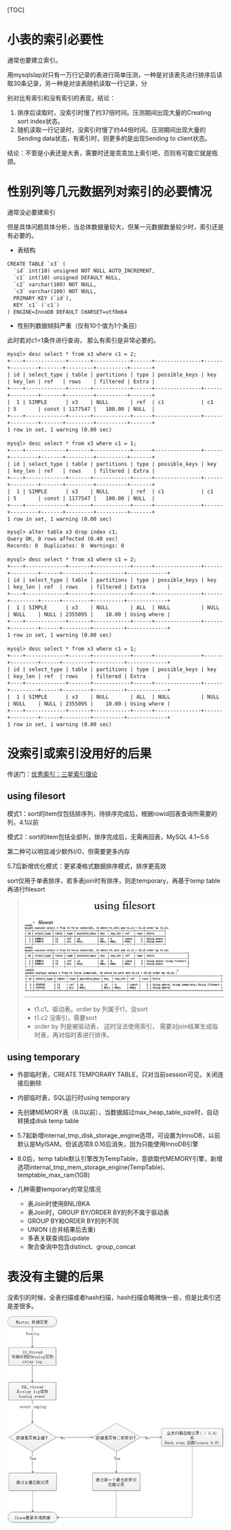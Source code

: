 [TOC]

# 小表的索引必要性

通常也要建立索引。

用mysqlslap对只有一万行记录的表进行简单压测，一种是对该表先进行排序后读取30条记录，另一种是对该表随机读取一行记录，分

别对比有索引和没有索引的表现，结论：

1. 排序后读取时，没索引时慢了约37倍时间。压测期间出现大量的Creating sort index状态。
2. 随机读取一行记录时，没索引时慢了约44倍时间。压测期间出现大量的Sending data状态，有索引时，则更多的是出现Sending to client状态。

结论：不管是小表还是大表，需要时还是乖乖加上索引吧，否则有可能它就是瓶颈。

 

# 性别列等几元数据列对索引的必要情况

通常没必要建索引

但是具体问题具体分析，当总体数据量较大，但某一元数据数量较少时，索引还是有必要的。

 

- 表结构

```
CREATE TABLE `x3` (
  `id` int(10) unsigned NOT NULL AUTO_INCREMENT,
  `c1` int(10) unsigned DEFAULT NULL,
  `c2` varchar(100) NOT NULL,
  `c3` varchar(100) NOT NULL,
  PRIMARY KEY (`id`),
  KEY `c1` (`c1`)
) ENGINE=InnoDB DEFAULT CHARSET=utf8mb4
```

 

- 性别列数据倾斜严重（仅有10个值为1个条目）

此时若对c1=1条件进行查询， 那么有索引是非常必要的。

```
mysql> desc select * from x3 where c1 = 2;
+----+-------------+-------+------------+------+---------------+------+---------+-------+---------+----------+-------+
| id | select_type | table | partitions | type | possible_keys | key  | key_len | ref   | rows    | filtered | Extra |
+----+-------------+-------+------------+------+---------------+------+---------+-------+---------+----------+-------+
|  1 | SIMPLE      | x3    | NULL       | ref  | c1            | c1   | 5       | const | 1177547 |   100.00 | NULL  |
+----+-------------+-------+------------+------+---------------+------+---------+-------+---------+----------+-------+
1 row in set, 1 warning (0.00 sec)

mysql> desc select * from x3 where c1 = 1;
+----+-------------+-------+------------+------+---------------+------+---------+-------+---------+----------+-------+
| id | select_type | table | partitions | type | possible_keys | key  | key_len | ref   | rows    | filtered | Extra |
+----+-------------+-------+------------+------+---------------+------+---------+-------+---------+----------+-------+
|  1 | SIMPLE      | x3    | NULL       | ref  | c1            | c1   | 5       | const | 1177547 |   100.00 | NULL  |
+----+-------------+-------+------------+------+---------------+------+---------+-------+---------+----------+-------+
1 row in set, 1 warning (0.00 sec)

```



```
mysql> alter table x3 drop index c1;
Query OK, 0 rows affected (0.48 sec)
Records: 0  Duplicates: 0  Warnings: 0

mysql> desc select * from x3 where c1 = 2;
+----+-------------+-------+------------+------+---------------+------+---------+------+---------+----------+-------------+
| id | select_type | table | partitions | type | possible_keys | key  | key_len | ref  | rows    | filtered | Extra       |
+----+-------------+-------+------------+------+---------------+------+---------+------+---------+----------+-------------+
|  1 | SIMPLE      | x3    | NULL       | ALL  | NULL          | NULL | NULL    | NULL | 2355095 |    10.00 | Using where |
+----+-------------+-------+------------+------+---------------+------+---------+------+---------+----------+-------------+
1 row in set, 1 warning (0.00 sec)

mysql> desc select * from x3 where c1 = 1;
+----+-------------+-------+------------+------+---------------+------+---------+------+---------+----------+-------------+
| id | select_type | table | partitions | type | possible_keys | key  | key_len | ref  | rows    | filtered | Extra       |
+----+-------------+-------+------------+------+---------------+------+---------+------+---------+----------+-------------+
|  1 | SIMPLE      | x3    | NULL       | ALL  | NULL          | NULL | NULL    | NULL | 2355095 |    10.00 | Using where |
+----+-------------+-------+------------+------+---------------+------+---------+------+---------+----------+-------------+
1 row in set, 1 warning (0.00 sec)

```



 

# 没索引或索引没用好的后果

传送门：[优秀索引：三星索引理论](.\14-优秀索引：三星索引理论.md)

 

## using filesort

模式1：sort的item仅包括排序列，待排序完成后，根据rowid回表查询所需要的列，4.1以前

模式2：sort的item包括全部列，排序完成后，无需再回表，MySQL 4.1~5.6

第二种可以明显减少额外I/O，但需要更多内存

 

5.7后新增优化模式：更紧凑格式数据排序模式，排序更高效

sort仅用于单表排序，若多表join时有排序，则走temporary，再基于temp table再进行filesort

 

> ![ ](.pics/using_filesort.png)
>
> - t1.c1，驱动表。order by 列属于t1，没sort
> - t1.c2 没索引，需要sort
> - order by 列是被驱动表， 这时没法使用索引， 需要对join结果生成临时表，再对临时表进行排序。



 

## using temporary

- 外部临时表，CREATE TEMPORARY TABLE，只对当前session可见，关闭连接后删除
- 内部临时表，SQL运行时using temporary

 

- 先创建MEMORY表（8.0以前），当数据超过max_heap_table_size时，自动转换成disk temp table
- 5.7起新增internal_tmp_disk_storage_engine选项，可设置为InnoDB，以前默认是MylSAM。但该选项8.0.16后消失，因为只能使用InnoDB引擎
- 8.0后，temp table默认引擎改为TempTable，意欲取代MEMORY引擎，新增选项internal_tmp_mem_storage_engine(TempTable)、temptable_max_ram(1GB)

 

- 几种需要temporary的常见情况

  - 表Join时使用BNL/BKA
  - 表Join时，GROUP BY/ORDER BY的列不属于驱动表
  - GROUP BY和ORDER BY的列不同
  - UNION (合并结果后去重)
  - 多表关联查询后update
  - 聚合查询中包含distinct、group_concat

 

# 表没有主键的后果

 

没索引的时候，全表扫描或者hash扫描，hash扫描会略微快一些，但是比索引还是差很多。

 ![](.pics/clip_image007.png)
